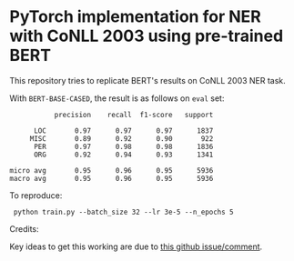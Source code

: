 # PyTorch implementation for NER with CoNLL 2003 using pre-trained BERT

This repository tries to replicate BERT's results on CoNLL 2003 NER task.

With `BERT-BASE-CASED`, the result is as follows on `eval` set:

```
           precision    recall  f1-score   support

      LOC       0.97      0.97      0.97      1837
     MISC       0.89      0.92      0.90       922
      PER       0.97      0.98      0.98      1836
      ORG       0.92      0.94      0.93      1341

micro avg       0.95      0.96      0.95      5936
macro avg       0.95      0.96      0.95      5936
```

To reproduce:
```
 python train.py --batch_size 32 --lr 3e-5 --n_epochs 5
```

Credits:

Key ideas to get this working are due to [this github issue/comment](https://github.com/huggingface/transformers/issues/64#issuecomment-443703063).